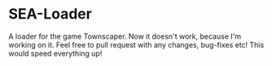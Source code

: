 # SEA-Loader
A loader for the game Townscaper. Now it doesn't work, because I'm working on it.
Feel free to pull request with any changes, bug-fixes etc! This would speed everything up!
